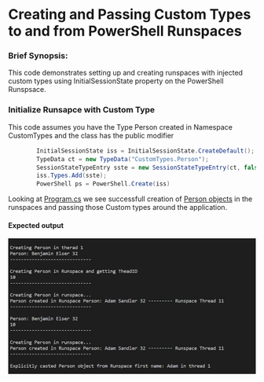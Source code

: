 # Creating and Passing Custom Types to and from PowerShell Runspaces

### Brief Synopsis:
This code demonstrates setting up and creating runspaces with injected custom types using InitialSessionState property on the PowerShell Runspsace.

### Initialize Runsapce with Custom Type
This code assumes you have the Type Person created in Namespace CustomTypes and the class has the public modifier 
```C#
        InitialSessionState iss = InitialSessionState.CreateDefault();
        TypeData ct = new TypeData("CustomTypes.Person");
        SessionStateTypeEntry sste = new SessionStateTypeEntry(ct, false);
        iss.Types.Add(sste);
        PowerShell ps = PowerShell.Create(iss)
```
Looking at [Program.cs](./Program.cs) we see successfull creation of [Person objects](./People) in the runspaces and passing those Custom types around the application.

#### Expected output
![](./output.png)<br>